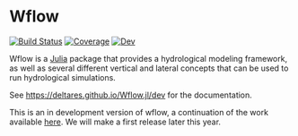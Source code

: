 # Wflow

[![Build Status](https://github.com/Deltares/Wflow.jl/workflows/CI/badge.svg)](https://github.com/Deltares/Wflow.jl/actions)
[![Coverage](https://codecov.io/gh/Deltares/Wflow.jl/branch/master/graph/badge.svg)](https://codecov.io/gh/Deltares/Wflow.jl)
[![Dev](https://img.shields.io/badge/docs-dev-blue.svg)](https://deltares.github.io/Wflow.jl/dev)
<!-- [![Stable](https://img.shields.io/badge/docs-stable-blue.svg)](https://deltares.github.io/Wflow.jl/stable) -->

Wflow is a [Julia](https://julialang.org/) package that provides a hydrological modeling
framework, as well as several different vertical and lateral concepts that can be used to
run hydrological simulations.

See https://deltares.github.io/Wflow.jl/dev for the documentation.

This is an in development version of wflow, a continuation of the work available
[here](https://github.com/openstreams/wflow). We will make a first release later this year.
